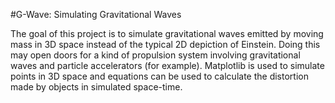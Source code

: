 #G-Wave: Simulating Gravitational Waves

The goal of this project is to simulate gravitational waves emitted by moving mass in 3D space instead of the typical 2D depiction of Einstein. Doing this may open doors for a kind
of propulsion system involving gravitational waves and particle accelerators (for example). Matplotlib is used to simulate points in 3D space and equations can be used to calculate
the distortion made by objects in simulated space-time.
